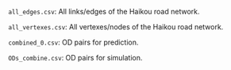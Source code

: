 `all_edges.csv`: All links/edges of the Haikou road network.

`all_vertexes.csv`: All vertexes/nodes of the Haikou road network.

`combined_0.csv`: OD pairs for prediction.

`ODs_combine.csv`: OD pairs for simulation.
